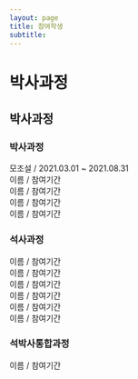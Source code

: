 ```yaml
---
layout: page
title: 참여학생
subtitle:
---
```


# 박사과정
## 박사과정
### 박사과정
모조설 / 2021.03.01 ~ 2021.08.31<br>
이름 / 참여기간<br>
이름 / 참여기간<br>
이름 / 참여기간<br>
이름 / 참여기간<br>

### 석사과정
이름 / 참여기간<br>
이름 / 참여기간<br>
이름 / 참여기간<br>
이름 / 참여기간<br>
이름 / 참여기간<br>
이름 / 참여기간<br>

### 석박사통합과정
이름 / 참여기간<br>

